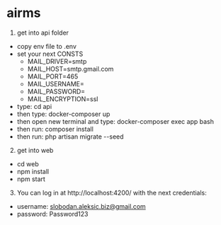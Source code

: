 # airms

1) get into api folder
- copy env file to .env
- set your next CONSTS
  - MAIL_DRIVER=smtp
  - MAIL_HOST=smtp.gmail.com
  - MAIL_PORT=465
  - MAIL_USERNAME=
  - MAIL_PASSWORD=
  - MAIL_ENCRYPTION=ssl
- type: cd api
- then type: docker-composer up
- then open new terminal and type: docker-composer exec app bash
- then run: composer install
- then run: php artisan migrate --seed

2) get into web
- cd web
- npm install
- npm start

3) You can log in at http://localhost:4200/ with the next credentials:
- username: slobodan.aleksic.biz@gmail.com
- password: Password123